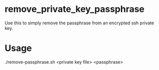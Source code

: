 # remove_private_key_passphrase
Use this to simply remove the passphrase from an encrypted ssh private key.

# Usage


./remove-passphrase.sh \<private key file\> \<passphrase\>

